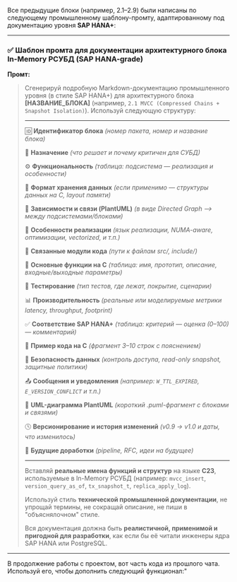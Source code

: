 Все предыдущие блоки (например, 2.1–2.9) были написаны по следующему промышленному шаблону-промту, адаптированному под документацию уровня **SAP HANA+**:

---

### ✅ **Шаблон промта для документации архитектурного блока In-Memory РСУБД (SAP HANA-grade)**

**Промт:**

> Сгенерируй подробную Markdown-документацию промышленного уровня (в стиле SAP HANA+) для архитектурного блока **\[НАЗВАНИЕ\_БЛОКА]** (например, `2.1 MVCC (Compressed Chains + Snapshot Isolation)`). Используй следующую структуру:
>
> ---
>
> 🆔 **Идентификатор блока**
> *(номер пакета, номер и название блока)*
>
> 🎯 **Назначение**
> *(что решает и почему критичен для СУБД)*
>
> ⚙️ **Функциональность**
> *(таблица: подсистема — реализация и особенности)*
>
> 💾 **Формат хранения данных**
> *(если применимо — структуры данных на C, layout памяти)*
>
> 🔄 **Зависимости и связи (PlantUML)**
> *(в виде Directed Graph --> между подсистемами/блоками)*
>
> 🧠 **Особенности реализации**
> *(язык реализации, NUMA-aware, оптимизации, vectorized, и т.п.)*
>
> 📂 **Связанные модули кода**
> *(пути к файлам src/, include/)*
>
> 🔧 **Основные функции на C**
> *(таблица: имя, прототип, описание, входные/выходные параметры)*
>
> 🧪 **Тестирование**
> *(тип тестов, где лежат, покрытие, сценарии)*
>
> 📊 **Производительность**
> *(реальные или моделируемые метрики latency, throughput, footprint)*
>
> ✅ **Соответствие SAP HANA+**
> *(таблица: критерий — оценка (0–100) — комментарий)*
>
> 📎 **Пример кода на C**
> *(фрагмент 3–10 строк с пояснением)*
>
> 🔐 **Безопасность данных**
> *(контроль доступа, read-only snapshot, защитные политики)*
>
> 📤 **Сообщения и уведомления**
> *(например: `W_TTL_EXPIRED`, `E_VERSION_CONFLICT` и т.п.)*
>
> 🧩 **UML-диаграмма PlantUML**
> *(короткий .puml-фрагмент с блоками и связями)*
>
> 🕓 **Версионирование и история изменений**
> *(v0.9 → v1.0 и даты, что изменилось)*
>
> 🧩 **Будущие доработки**
> *(pipeline, RFC, идеи на будущее)*
>
> ---
>
> Вставляй **реальные имена функций и структур** на языке **C23**, используемые в In-Memory РСУБД (например: `mvcc_insert`, `version_query_as_of`, `tx_snapshot_t`, `replica_apply_log`).
>
> Используй стиль **технической промышленной документации**, не упрощай термины, не сокращай описание, не пиши в "объяснялочном" стиле.
>
> Вся документация должна быть **реалистичной, применимой и пригодной для разработки**, как если бы её читали инженеры ядра SAP HANA или PostgreSQL.

---

В продолжение работы с проектом, вот часть кода из прошлого чата. Используй его, чтобы дополнить следующий функционал:"
